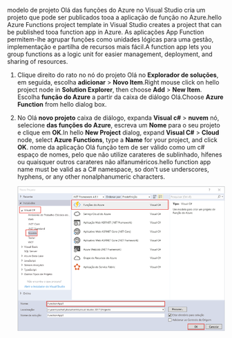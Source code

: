 <span data-ttu-id="5ce53-101">modelo de projeto Olá das funções do Azure no Visual Studio cria um projeto que pode ser publicados tooa a aplicação de função no Azure.</span><span class="sxs-lookup"><span data-stu-id="5ce53-101">hello Azure Functions project template in Visual Studio creates a project that can be published tooa function app in Azure.</span></span> <span data-ttu-id="5ce53-102">As aplicações App Function permitem-lhe agrupar funções como unidades lógicas para uma gestão, implementação e partilha de recursos mais fácil.</span><span class="sxs-lookup"><span data-stu-id="5ce53-102">A function app lets you group functions as a logic unit for easier management, deployment, and sharing of resources.</span></span>   

1. <span data-ttu-id="5ce53-103">Clique direito do rato no nó do projeto Olá no **Explorador de soluções**, em seguida, escolha **adicionar** > **Novo Item**.</span><span class="sxs-lookup"><span data-stu-id="5ce53-103">Right mouse click on hello project node in **Solution Explorer**, then choose **Add** > **New Item**.</span></span> <span data-ttu-id="5ce53-104">Escolha **função do Azure** a partir da caixa de diálogo Olá.</span><span class="sxs-lookup"><span data-stu-id="5ce53-104">Choose **Azure Function** from hello dialog box.</span></span>

2. <span data-ttu-id="5ce53-105">No Olá **novo projeto** caixa de diálogo, expanda **Visual c#** > **nuvem** nó, selecione **das funções do Azure**, escreva um **Nome** para o seu projeto e clique em **OK**.</span><span class="sxs-lookup"><span data-stu-id="5ce53-105">In hello **New Project** dialog, expand **Visual C#** > **Cloud** node, select **Azure Functions**, type a **Name** for your project, and click **OK**.</span></span> <span data-ttu-id="5ce53-106">nome da aplicação Olá função tem de ser válido como um c# espaço de nomes, pelo que não utilize carateres de sublinhado, hífenes ou quaisquer outros carateres não alfanuméricos.</span><span class="sxs-lookup"><span data-stu-id="5ce53-106">hello function app name must be valid as a C# namespace, so don't use underscores, hyphens, or any other nonalphanumeric characters.</span></span> 

    ![Toocreate de caixa de diálogo novo projeto uma função no Visual Studio](./media/functions-vstools-create/functions-vstools-add-new-project.png)
